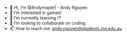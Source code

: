 - 👋 Hi, I’m @Andymaple1 - Andy Nguyen
- 👀 I’m interested in games!
- 🌱 I’m currently learning IT
- 💞️ I’m looking to collaborate on coding 
- 📫 How to reach me: andy.nguyen@students.mq.edu.au

<!---
Andymaple1/Andymaple1 is a ✨ special ✨ repository because its `README.md` (this file) appears on your GitHub profile.
You can click the Preview link to take a look at your changes.
--->

